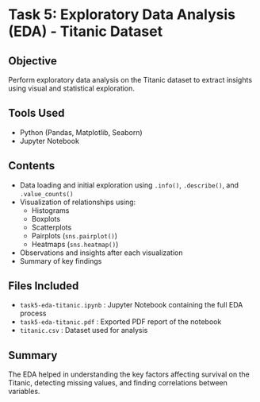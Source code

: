 # Task 5: Exploratory Data Analysis (EDA) - Titanic Dataset

## Objective
Perform exploratory data analysis on the Titanic dataset to extract insights using visual and statistical exploration.

## Tools Used
- Python (Pandas, Matplotlib, Seaborn)
- Jupyter Notebook

## Contents
- Data loading and initial exploration using `.info()`, `.describe()`, and `.value_counts()`
- Visualization of relationships using:
  - Histograms
  - Boxplots
  - Scatterplots
  - Pairplots (`sns.pairplot()`)
  - Heatmaps (`sns.heatmap()`)
- Observations and insights after each visualization
- Summary of key findings

## Files Included
- `task5-eda-titanic.ipynb` : Jupyter Notebook containing the full EDA process
- `task5-eda-titanic.pdf` : Exported PDF report of the notebook
- `titanic.csv` : Dataset used for analysis

## Summary
The EDA helped in understanding the key factors affecting survival on the Titanic, detecting missing values, and finding correlations between variables.
